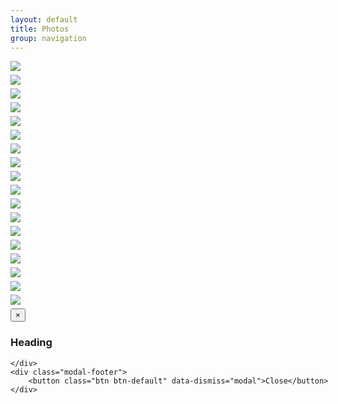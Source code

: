 ```yaml
---
layout: default
title: Photos
group: navigation
---
```

<style>
.modal-dialog {width:600px;}
.thumbnail {margin-bottom:6px;}
</style>

<div class="col-lg-3 col-md-4 col-sm-4 col-xs-6"><a title="&nbsp;" href="#"><img class="thumbnail img-responsive" src="/img/gallery/g1.jpg"></a></div>
<div class="col-lg-3 col-md-4 col-sm-4 col-xs-6"><a title="&nbsp;" href="#"><img class="thumbnail img-responsive" src="/img/gallery/g2.jpg"></a></div>
<div class="col-lg-3 col-md-4 col-sm-4 col-xs-6"><a title="&nbsp;" href="#"><img class="thumbnail img-responsive" src="/img/gallery/g3.jpg"></a></div>
<div class="col-lg-3 col-md-4 col-sm-4 col-xs-6"><a title="&nbsp;" href="#"><img class="thumbnail img-responsive" src="/img/gallery/g4.jpg"></a></div>
<div class="col-lg-3 col-md-4 col-sm-4 col-xs-6"><a title="&nbsp;" href="#"><img class="thumbnail img-responsive" src="/img/gallery/g5.jpg"></a></div>
<div class="col-lg-3 col-md-4 col-sm-4 col-xs-6"><a title="&nbsp;" href="#"><img class="thumbnail img-responsive" src="/img/gallery/g6.jpg"></a></div>
<div class="col-lg-3 col-md-4 col-sm-4 col-xs-6"><a title="&nbsp;" href="#"><img class="thumbnail img-responsive" src="/img/gallery/g7.jpg"></a></div>
<div class="col-lg-3 col-md-4 col-sm-4 col-xs-6"><a title="&nbsp;" href="#"><img class="thumbnail img-responsive" src="/img/gallery/g8.jpg"></a></div>
<div class="col-lg-3 col-md-4 col-sm-4 col-xs-6"><a title="&nbsp;" href="#"><img class="thumbnail img-responsive" src="/img/gallery/g9.jpg"></a></div>
<div class="col-lg-3 col-md-4 col-sm-4 col-xs-6"><a title="&nbsp;" href="#"><img class="thumbnail img-responsive" src="/img/gallery/g10.jpg"></a></div>
<div class="col-lg-3 col-md-4 col-sm-4 col-xs-6"><a title="&nbsp;" href="#"><img class="thumbnail img-responsive" src="/img/gallery/g11.jpg"></a></div>
<div class="col-lg-3 col-md-4 col-sm-4 col-xs-6"><a title="&nbsp;" href="#"><img class="thumbnail img-responsive" src="/img/gallery/g12.jpg"></a></div>
<div class="col-lg-3 col-md-4 col-sm-4 col-xs-6"><a title="&nbsp;" href="#"><img class="thumbnail img-responsive" src="/img/gallery/g13.jpg"></a></div>
<div class="col-lg-3 col-md-4 col-sm-4 col-xs-6"><a title="&nbsp;" href="#"><img class="thumbnail img-responsive" src="/img/gallery/g14.jpg"></a></div>
<div class="col-lg-3 col-md-4 col-sm-4 col-xs-6"><a title="&nbsp;" href="#"><img class="thumbnail img-responsive" src="/img/gallery/g15.jpg"></a></div>
<div class="col-lg-3 col-md-4 col-sm-4 col-xs-6"><a title="&nbsp;" href="#"><img class="thumbnail img-responsive" src="/img/gallery/g16.jpg"></a></div>
<div class="col-lg-3 col-md-4 col-sm-4 col-xs-6"><a title="&nbsp;" href="#"><img class="thumbnail img-responsive" src="/img/gallery/g17.jpg"></a></div>
<div class="col-lg-3 col-md-4 col-sm-4 col-xs-6"><a title="&nbsp;" href="#"><img class="thumbnail img-responsive" src="/img/gallery/g18.jpg"></a></div>

<div tabindex="-1" class="modal fade" id="myModal" role="dialog">
  <div class="modal-dialog">
  <div class="modal-content">
    <div class="modal-header">
		<button class="close" type="button" data-dismiss="modal">×</button>
		<h3 class="modal-title">Heading</h3>
	</div>
	<div class="modal-body">

	</div>
	<div class="modal-footer">
		<button class="btn btn-default" data-dismiss="modal">Close</button>
	</div>
   </div>
  </div>
</div>

<script src="https://ajax.googleapis.com/ajax/libs/jquery/1.12.4/jquery.min.js"></script>
<script>
$(document).ready(function() {
$('.thumbnail').click(function(){
      $('.modal-body').empty();
  	var title = $(this).parent('a').attr("title");
  	$('.modal-title').html(title);
  	$($(this).parents('div').html()).appendTo('.modal-body');
  	$('#myModal').modal({show:true});
});
});
</script>

<br/>
<br/>

<div style="clear:both;">
<!-- &nbsp; -->
</div>
<br/>
